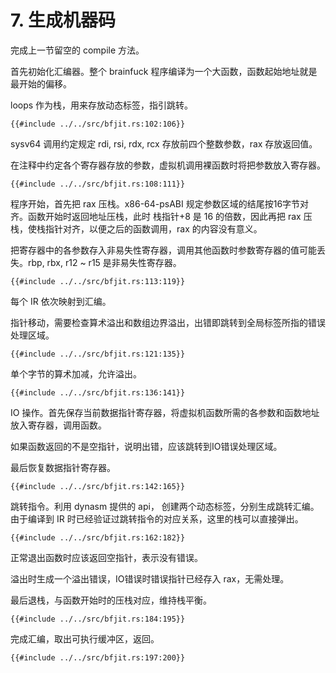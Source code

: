 # 7. 生成机器码

完成上一节留空的 compile 方法。

首先初始化汇编器。整个 brainfuck 程序编译为一个大函数，函数起始地址就是最开始的偏移。

loops 作为栈，用来存放动态标签，指引跳转。

```rust,noplaypen
{{#include ../../src/bfjit.rs:102:106}}
```

sysv64 调用约定规定 rdi, rsi, rdx, rcx 存放前四个整数参数，rax 存放返回值。

在注释中约定各个寄存器存放的参数，虚拟机调用裸函数时将把参数放入寄存器。

```rust,noplaypen
{{#include ../../src/bfjit.rs:108:111}}
```

程序开始，首先把 rax 压栈。x86-64-psABI 规定参数区域的结尾按16字节对齐。函数开始时返回地址压栈，此时 栈指针+8 是 16 的倍数，因此再把 rax 压栈，使栈指针对齐，以便之后的函数调用，rax 的内容没有意义。

把寄存器中的各参数存入非易失性寄存器，调用其他函数时参数寄存器的值可能丢失。rbp, rbx, r12 ~ r15 是非易失性寄存器。

```rust,noplaypen
{{#include ../../src/bfjit.rs:113:119}}
```

每个 IR 依次映射到汇编。

指针移动，需要检查算术溢出和数组边界溢出，出错即跳转到全局标签所指的错误处理区域。

```rust,noplaypen
{{#include ../../src/bfjit.rs:121:135}}
```

单个字节的算术加减，允许溢出。

```rust,noplaypen
{{#include ../../src/bfjit.rs:136:141}}
```

IO 操作。首先保存当前数据指针寄存器，将虚拟机函数所需的各参数和函数地址放入寄存器，调用函数。

如果函数返回的不是空指针，说明出错，应该跳转到IO错误处理区域。

最后恢复数据指针寄存器。

```rust,noplaypen
{{#include ../../src/bfjit.rs:142:165}}
```

跳转指令。利用 dynasm 提供的 api， 创建两个动态标签，分别生成跳转汇编。由于编译到 IR 时已经验证过跳转指令的对应关系，这里的栈可以直接弹出。

```rust,noplaypen
{{#include ../../src/bfjit.rs:162:182}}
```

正常退出函数时应该返回空指针，表示没有错误。

溢出时生成一个溢出错误，IO错误时错误指针已经存入 rax，无需处理。

最后退栈，与函数开始时的压栈对应，维持栈平衡。

```rust,noplaypen
{{#include ../../src/bfjit.rs:184:195}}
```

完成汇编，取出可执行缓冲区，返回。

```rust,noplaypen
{{#include ../../src/bfjit.rs:197:200}}
```

